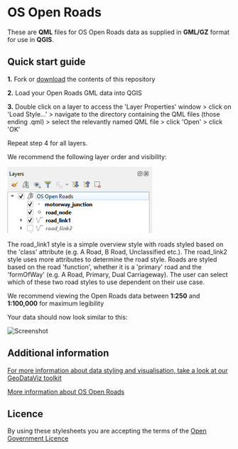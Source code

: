 # OS Open Roads

These are **QML** files for OS Open Roads data as supplied in **GML/GZ** format for use in **QGIS**.

## Quick start guide

**1.**  Fork or [download](https://github.com/OrdnanceSurvey/OS-Open-Roads-stylesheets/archive/master.zip) the contents of this repository

**2.**  Load your Open Roads GML data into QGIS

**3.**  Double click on a layer to access the 'Layer Properties' window > click on 'Load Style...' > navigate to the directory containing the QML files (those ending .qml) > select the relevantly named QML file > click 'Open' > click 'OK'

Repeat step 4 for all layers.

We recommend the following layer order and visibility:

  ![Screenshot](https://github.com/OrdnanceSurvey/OS-Open-Roads-stylesheets/blob/101acf2165e6a4b734e3c8c92d00de57f52140fb/GML%20stylesheets/QGIS%20stylesheets%20(QML)/images/OpenRoads_layers.PNG )
  
The road_link1 style is a simple overview style with roads styled based on the 'class' attribute (e.g. A Road, B Road, Unclassified etc.). The road_link2 style uses more attributes to determine the road style. Roads are styled based on the road 'function', whether it is a 'primary' road and the 'formOfWay' (e.g. A Road, Primary, Dual Carriageway). The user can select which of these two road styles to use dependent on their use case.

We recommend viewing the Open Roads data between **1:250** and **1:100,000** for maximum legibility

Your data should now look similar to this: 

  ![Screenshot](https://github.com/OrdnanceSurvey/OS-Open-Roads-stylesheets/raw/master/GML%20stylesheets/QGIS%20stylesheets%20(QML)/images/OS_Open_Roads_screenshot.png "Screenshot of OS Open Roads")

## Additional information

[For more information about data styling and visualisation, take a look at our GeoDataViz toolkit](https://github.com/OrdnanceSurvey/GeoDataViz-Toolkit)

[More information about OS Open Roads](https://www.ordnancesurvey.co.uk/business-and-government/products/os-open-roads.html)

## Licence

By using these stylesheets you are accepting the terms of the [Open Government Licence](http://www.nationalarchives.gov.uk/doc/open-government-licence/version/3/)
